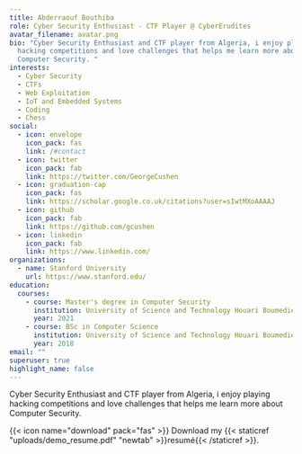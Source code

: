 ```yaml
---
title: Abderraouf Bouthiba
role: Cyber Security Enthusiast - CTF Player @ CyberErudites
avatar_filename: avatar.png
bio: "Cyber Security Enthusiast and CTF player from Algeria, i enjoy playing
  hacking competitions and love challenges that helps me learn more about
  Computer Security. "
interests:
  - Cyber Security
  - CTFs
  - Web Exploitation
  - IoT and Embedded Systems
  - Coding
  - Chess
social:
  - icon: envelope
    icon_pack: fas
    link: /#contact
  - icon: twitter
    icon_pack: fab
    link: https://twitter.com/GeorgeCushen
  - icon: graduation-cap
    icon_pack: fas
    link: https://scholar.google.co.uk/citations?user=sIwtMXoAAAAJ
  - icon: github
    icon_pack: fab
    link: https://github.com/gcushen
  - icon: linkedin
    icon_pack: fab
    link: https://www.linkedin.com/
organizations:
  - name: Stanford University
    url: https://www.stanford.edu/
education:
  courses:
    - course: Master's degree in Computer Security
      institution: University of Science and Technology Houari Boumediene
      year: 2021
    - course: BSc in Computer Science
      institution: University of Science and Technology Houari Boumediene
      year: 2018
email: ""
superuser: true
highlight_name: false
---
```

Cyber Security Enthusiast and CTF player from Algeria, i enjoy playing hacking competitions and love challenges that helps me learn more about Computer Security. 

{{< icon name="download" pack="fas" >}} Download my {{< staticref "uploads/demo_resume.pdf" "newtab" >}}resumé{{< /staticref >}}.